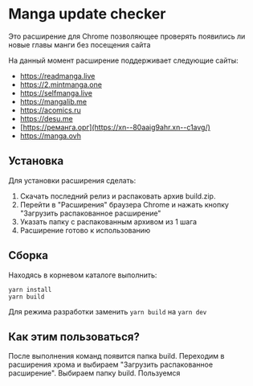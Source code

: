 # Manga update checker

Это расширение для Chrome позволяющее проверять появились ли новые главы манги без посещения сайта

На данный момент расширение поддерживает следующие сайты:
* https://readmanga.live
* https://2.mintmanga.one
* https://selfmanga.live
* https://mangalib.me
* https://acomics.ru
* https://desu.me
* [https://реманга.орг](https://xn--80aaig9ahr.xn--c1avg/)
* https://manga.ovh

## Установка
Для установки расширения сделать:
1) Скачать последний релиз и распаковать архив build.zip. 
2) Перейти в "Расширения" браузера Chrome и нажать кнопку "Загрузить распакованное расширение"
3) Указать папку с распакованным архивом из 1 шага
4) Расширение готово к использованию

## Сборка
Находясь в корневом каталоге выполнить:
```
yarn install
yarn build
```
Для режима разработки заменить ```yarn build``` на ```yarn dev```

## Как этим пользоваться?

После выполнения команд появится папка build. Переходим в расширения хрома и выбираем "Загрузить распакованное расширение". Выбираем папку build. Пользуемся

